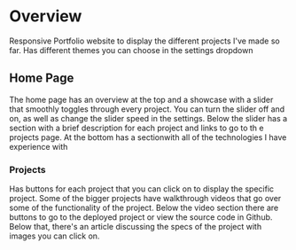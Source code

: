 # Overview

Responsive Portfolio website to display the different projects I've made so far. Has different themes you can choose in the settings dropdown

## Home Page

The home page has an overview at the top and a showcase with a slider that smoothly toggles through every project. You can turn the slider off and on, as well as change the slider speed in the settings. Below the slider has a section with a brief description for each project and links to go to th e projects page. At the bottom has a sectionwith all of the technologies I have experience with

### Projects

Has buttons for each project that you can click on to display the specific project. Some of the bigger projects have walkthrough videos that go over some of the functionality of the project. Below the video section there are buttons to go to the deployed project or view the source code in Github. Below that, there's an article discussing the specs of the project with images you can click on.
